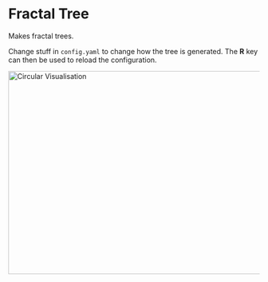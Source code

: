 # Fractal Tree

Makes fractal trees.

Change stuff in `config.yaml` to change how the tree is generated.
The **R** key can then be used to reload the configuration.

<img src="https://github.com/eggmund/sort_visualiser/blob/master/readme_images/small_tree.png" alt="Circular Visualisation" width="508" height="408">